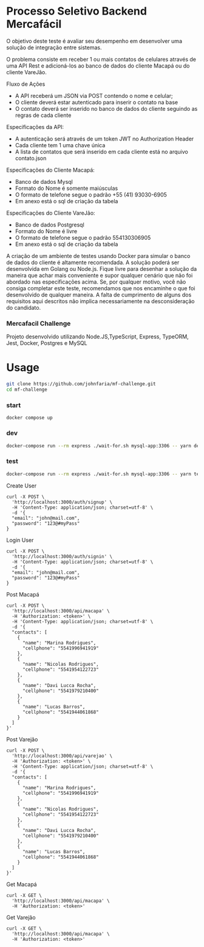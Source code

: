# Processo Seletivo Backend Mercafácil

O objetivo deste teste é avaliar seu desempenho em desenvolver uma solução de integração entre sistemas.

O problema consiste em receber 1 ou mais contatos de celulares através de uma API Rest e adicioná-los ao banco de dados do cliente Macapá ou do cliente VareJão.

Fluxo de Ações
- A API receberá um JSON via POST contendo o nome e celular;
- O cliente deverá estar autenticado para inserir o contato na base
- O contato deverá ser inserido no banco de dados do cliente seguindo as regras de cada cliente

Especificações da API:
- A autenticação será através de um token JWT no Authorization Header
- Cada cliente tem 1 uma chave única
- A lista de contatos que será inserido em cada cliente está no arquivo contato.json

Especificações do Cliente Macapá:
- Banco de dados Mysql
- Formato do Nome é somente maiúsculas
- O formato de telefone segue o padrão +55 (41) 93030-6905
- Em anexo está o sql de criação da tabela

Especificações do Cliente VareJão:
- Banco de dados Postgresql
- Formato do Nome é livre
- O formato de telefone segue o padrão 554130306905
- Em anexo está o sql de criação da tabela

A criação de um ambiente de testes usando Docker para simular o banco de dados do cliente é altamente recomendada. A solução poderá ser desenvolvida em Golang ou Node.js. Fique livre para desenhar a solução da maneira que achar mais conveniente e supor qualquer cenário que não foi abordado nas especificações acima. Se, por qualquer motivo, você não consiga completar este teste, recomendamos que nos encaminhe o que foi desenvolvido de qualquer maneira. A falta de cumprimento de alguns dos requisitos aqui descritos não implica necessariamente na desconsideração do candidato.


### Mercafacil Challenge

Projeto desenvolvido utilizando Node.JS,TypeScript, Express, TypeORM, Jest, Docker, Postgres e MySQL

# Usage

~~~bash
git clone https://github.com/johnfaria/mf-challenge.git
cd mf-challenge
~~~

### start

~~~
docker compose up
~~~

### dev

~~~bash
docker-compose run --rm express ./wait-for.sh mysql-app:3306 -- yarn dev
~~~

### test

~~~bash
docker-compose run --rm express ./wait-for.sh mysql-app:3306 -- yarn test
~~~

Create User

~~~
curl -X POST \
  'http://localhost:3000/auth/signup' \
  -H 'Content-Type: application/json; charset=utf-8' \
  -d '{
  "email": "john@mail.com",
  "password": "123@#myPass"
}
~~~

Login User

~~~
curl -X POST \
  'http://localhost:3000/auth/signin' \
  -H 'Content-Type: application/json; charset=utf-8' \
  -d '{
  "email": "john@mail.com",
  "password": "123@#myPass"
}
~~~

Post Macapá

~~~
curl -X POST \
  'http://localhost:3000/api/macapa' \
  -H 'Authorization: <token>' \
  -H 'Content-Type: application/json; charset=utf-8' \
  -d '{
  "contacts": [
    {
      "name": "Marina Rodrigues",
      "cellphone": "5541996941919"
    },
    {
      "name": "Nicolas Rodrigues",
      "cellphone": "5541954122723"
    },
    {
      "name": "Davi Lucca Rocha",
      "cellphone": "5541979210400"
    },
    {
      "name": "Lucas Barros",
      "cellphone": "5541944061868"
    }
  ]
}'
~~~

Post Varejão

~~~
curl -X POST \
  'http://localhost:3000/api/varejao' \
  -H 'Authorization: <token>' \
  -H 'Content-Type: application/json; charset=utf-8' \
  -d '{
  "contacts": [
    {
      "name": "Marina Rodrigues",
      "cellphone": "5541996941919"
    },
    {
      "name": "Nicolas Rodrigues",
      "cellphone": "5541954122723"
    },
    {
      "name": "Davi Lucca Rocha",
      "cellphone": "5541979210400"
    },
    {
      "name": "Lucas Barros",
      "cellphone": "5541944061868"
    }
  ]
}'
~~~

Get Macapá

~~~
curl -X GET \
  'http://localhost:3000/api/macapa' \
  -H 'Authorization: <token>'
~~~

Get Varejão

~~~
curl -X GET \
  'http://localhost:3000/api/macapa' \
  -H 'Authorization: <token>'
~~~
